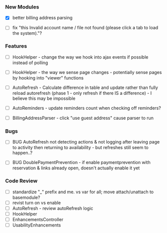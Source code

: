 ### New Modules
- [X] better billing address parsing
- [ ] fix "this Invalid account name / file not found (please click a tab to load the system)."?


### Features
- [ ] HookHelper - change the way we hook into ajax events if possible instead of polling
- [ ] HookHelper - the way we sense page changes - potentially sense pages by hooking into "viewer" functions
- [ ] AutoRefresh - Calculate difference in table and update rather than fully reload autorefresh (phase 1 - only refresh if there IS a difference) - I believe this may be impossible
- [ ] AutoReminders - update reminders count when checking off reminders?
- [ ] BillingAddressParser - click "use guest address" cause parser to run

 
### Bugs
- [ ] BUG AutoRefresh not detecting actions & not logging after leaving page to activity then returning to availability - but refreshes still seem to happen..?
- [ ] BUG DoublePaymentPrevention - if enable paymentprevention with reservation & links already open, doesn't actually enable it yet	

 
### Code Review
- [ ] standardize "_" prefix and me. vs var for all; move attach/unattach to basemodule?
- [ ] revist turn on vs enable
- [ ] AutoRefresh - review autoRefresh logic
- [ ] HookHelper
- [ ] EnhancementsController
- [ ] UsabilityEnhancements
